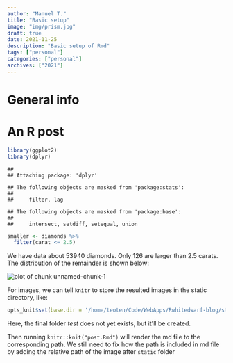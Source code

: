 ```yaml
---
author: "Manuel T."
title: "Basic setup"
image: "img/prism.jpg"
draft: true
date: 2021-11-25
description: "Basic setup of Rmd"
tags: ["personal"]
categories: ["personal"]
archives: ["2021"]
---
```

# General info

# An R post


```r
library(ggplot2)
library(dplyr)
```

```
## 
## Attaching package: 'dplyr'
```

```
## The following objects are masked from 'package:stats':
## 
##     filter, lag
```

```
## The following objects are masked from 'package:base':
## 
##     intersect, setdiff, setequal, union
```

```r
smaller <- diamonds %>% 
  filter(carat <= 2.5)
```

We have data about 53940 diamonds. Only 
126 are larger than
2.5 carats. The distribution of the remainder is shown
below:

![plot of chunk unnamed-chunk-1](post/personal/figure/unnamed-chunk-1-1.png)

 For images, we can tell `knitr` to store the resulted images in the static directory, like:
 
 

```r
opts_knit$set(base.dir = '/home/teoten/Code/WebApps/Rwhitedwarf-blog/static/post/test/')
```
Here, the final folder *test* does not yet exists, but it'll be created.

Then running `knitr::knit("post.Rmd")` will render the md file to the corresponding path. We still need to fix how the path is included in md file by adding the relative path of the image after `static` folder

